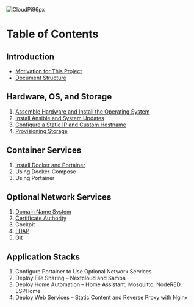 ![CloudPi96px](https://user-images.githubusercontent.com/61114342/143794062-17bc25c9-b9d1-4450-a6e4-f67148be7a46.png)

# Table of Contents

## Introduction
* [Motivation for This Project](motivation.md)
* [Document Structure](document-structure.md)

## Hardware, OS, and Storage
1. [Assemble Hardware and Install the Operating System](install-hardware-os.md)
2. [Install Ansible and System Updates](install-ansible-and-system-updates.md)
3. [Configure a Static IP and Custom Hostname](configure-static-ip.md)
4. [Provisioning Storage](provision-storage.md)

## Container Services
1. [Install Docker and Portainer](install-docker-portainer.md)
2. Using Docker-Compose
3. Using Portainer

## Optional Network Services
1. [Domain Name System](install-dns.md)
2. [Certificate Authority](configure-certificate-authority.md)
3. Cockpit
4. [LDAP](install-ldap.md)
6. [Git](deploy-git-server-stack.md)

## Application Stacks
1. Configure Portainer to Use Optional Network Services
2. Deploy File Sharing &ndash; Nextcloud and Samba
3. Deploy Home Automation &ndash; Home Assistant, Mosquitto, NodeRED, ESPHome
4. Deploy Web Services &ndash; Static Content and Reverse Proxy with Nginx
